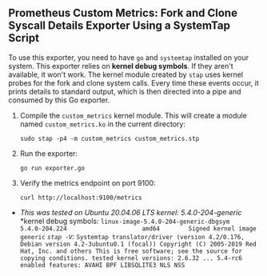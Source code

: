 ## Prometheus Custom Metrics: Fork and Clone Syscall Details Exporter Using a SystemTap Script

To use this exporter, you need to have `go` and `systemtap` installed on your system. This exporter relies on **kernel debug symbols**. If they aren't available, it won't work. The kernel module created by `stap` uses kernel probes for the fork and clone system calls. Every time these events occur, it prints details to standard output, which is then directed into a pipe and consumed by this Go exporter.

1. Compile the `custom_metrics` kernel module. This will create a module named `custom_metrics.ko` in the current directory:

   `sudo stap -p4 -m custom_metrics custom_metrics.stp`

2. Run the exporter:
   
   `go run exporter.go`

3. Verify the metrics endpoint on port 9100:

   `curl http://localhost:9100/metrics`
   
* *This was tested on Ubuntu 20.04.06 LTS*
  *kernel: 5.4.0-204-generic*
  *kernel debug symbols:
  `linux-image-5.4.0-204-generic-dbgsym          5.4.0-204.224                     amd64        Signed kernel image generic`
  *`stap -V`:*
  `Systemtap translator/driver (version 4.2/0.176, Debian version 4.2-3ubuntu0.1 (focal))
Copyright (C) 2005-2019 Red Hat, Inc. and others
This is free software; see the source for copying conditions.
tested kernel versions: 2.6.32 ... 5.4-rc6
enabled features: AVAHI BPF LIBSQLITE3 NLS NSS`
